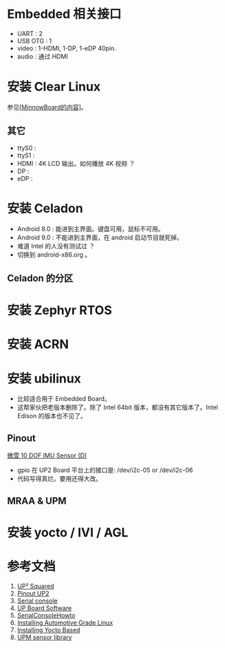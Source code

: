 # Embedded 相关接口
* UART : 2
* USB OTG : 1
* video : 1-HDMI, 1-DP, 1-eDP 40pin.
* audio : 通过 HDMI

# 安装 Clear Linux
参见[[MinnowBoard的内容](https://github.com/shuyong/Learning-Intel-Embedded-Linux/blob/master/MinnowBoard/README.md#%E5%AE%89%E8%A3%85-clear-linux)]。

## 其它
* ttyS0 : 
* ttyS1 : 
* HDMI : 4K LCD 输出。如何播放 4K 视频 ？
* DP : 
* eDP : 

# 安装 Celadon
* Android 8.0 : 能进到主界面。键盘可用，鼠标不可用。
* Android 9.0 : 不能进到主界面，在 android 启动节目就死掉。
* 难道 Intel 的人没有测试过 ？
* 切换到 android-x86.org 。

## Celadon 的分区

# 安装 Zephyr RTOS

# 安装 ACRN

# 安装 ubilinux
* 比较适合用于 Embedded Board。
* 这帮家伙把老版本删除了。除了 Intel 64bit 版本，都没有其它版本了。Intel Edison 的版本也不见了。

## Pinout

[微雪 10 DOF IMU Sensor (D)](http://www.waveshare.net/wiki/10_DOF_IMU_Sensor_(D))
* gpio 在 UP2 Board 平台上的接口是: /dev/i2c-05 or /dev/i2c-06
* 代码写得真烂。要用还得大改。

## MRAA & UPM

# 安装 yocto / IVI / AGL


# 参考文档
1. [UP² Squared](https://wiki.up-community.org/Hardware_Specification_UP2)
1. [Pinout UP2](https://wiki.up-community.org/Pinout_UP2)
1. [Serial console](https://wiki.up-community.org/Serial_console)
1. [UP Board Software](https://wiki.up-community.org/Software)
1. [SerialConsoleHowto](https://help.ubuntu.com/community/SerialConsoleHowto)
1. [Installing Automotive Grade Linux](http://docs.automotivelinux.org/docs/en/master/getting_started/reference/getting-started/machines/intel.html)
1. [Installing Yocto Based](https://wiki.up-community.org/Yocto-based)
1. [UPM sensor library](http://upm.mraa.io/)
